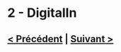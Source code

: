 # 2 - DigitalIn

## [< Précédent](https://github.com/yop0/ClubRobot_FormationElec/blob/master/1-DigitalOut) | [Suivant >](https://github.com/yop0/ClubRobot_FormationElec/blob/master/3-AnalogIn)
